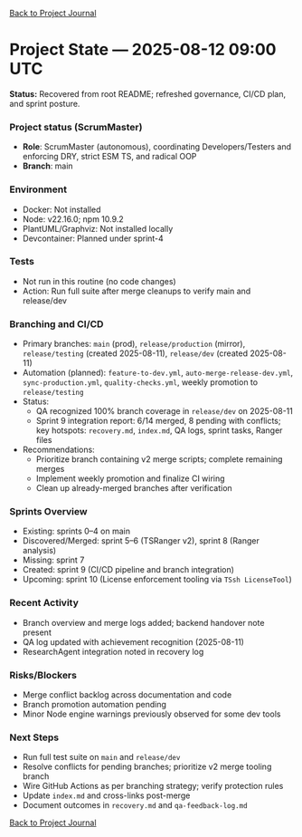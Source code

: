 [Back to Project Journal](../)

# Project State — 2025-08-12 09:00 UTC

**Status:** Recovered from root README; refreshed governance, CI/CD plan, and sprint posture.

### Project status (ScrumMaster)
- **Role**: ScrumMaster (autonomous), coordinating Developers/Testers and enforcing DRY, strict ESM TS, and radical OOP
- **Branch**: main

### Environment
- Docker: Not installed
- Node: v22.16.0; npm 10.9.2
- PlantUML/Graphviz: Not installed locally
- Devcontainer: Planned under sprint-4

### Tests
- Not run in this routine (no code changes)
- Action: Run full suite after merge cleanups to verify main and release/dev

### Branching and CI/CD
- Primary branches: `main` (prod), `release/production` (mirror), `release/testing` (created 2025-08-11), `release/dev` (created 2025-08-11)
- Automation (planned): `feature-to-dev.yml`, `auto-merge-release-dev.yml`, `sync-production.yml`, `quality-checks.yml`, weekly promotion to `release/testing`
- Status:
  - QA recognized 100% branch coverage in `release/dev` on 2025-08-11
  - Sprint 9 integration report: 6/14 merged, 8 pending with conflicts; key hotspots: `recovery.md`, `index.md`, QA logs, sprint tasks, Ranger files
- Recommendations:
  - Prioritize branch containing v2 merge scripts; complete remaining merges
  - Implement weekly promotion and finalize CI wiring
  - Clean up already-merged branches after verification

### Sprints Overview
- Existing: sprints 0–4 on main
- Discovered/Merged: sprint 5–6 (TSRanger v2), sprint 8 (Ranger analysis)
- Missing: sprint 7
- Created: sprint 9 (CI/CD pipeline and branch integration)
- Upcoming: sprint 10 (License enforcement tooling via `TSsh LicenseTool`)

### Recent Activity
- Branch overview and merge logs added; backend handover note present
- QA log updated with achievement recognition (2025-08-11)
- ResearchAgent integration noted in recovery log

### Risks/Blockers
- Merge conflict backlog across documentation and code
- Branch promotion automation pending
- Minor Node engine warnings previously observed for some dev tools

### Next Steps
- Run full test suite on `main` and `release/dev`
- Resolve conflicts for pending branches; prioritize v2 merge tooling branch
- Wire GitHub Actions as per branching strategy; verify protection rules
- Update `index.md` and cross-links post-merge
- Document outcomes in `recovery.md` and `qa-feedback-log.md`

[Back to Project Journal](../)